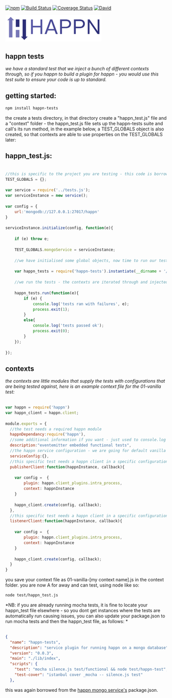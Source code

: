 [![npm](https://img.shields.io/npm/v/happn-tests.svg)](https://www.npmjs.com/package/happn-tests) [![Build Status](https://travis-ci.org/happner/happn-tests.svg?branch=master)](https://travis-ci.org/happner/happn-tests) [![Coverage Status](https://coveralls.io/repos/happner/happn-tests/badge.svg?branch=master&service=github)](https://coveralls.io/github/happner/happn-tests?branch=master) [![David](https://img.shields.io/david/happner/happn-tests.svg)]()

<img src="https://raw.githubusercontent.com/happner/happner-website/master/images/HAPPN%20Logo%20B.png" width="300"></img>

happn tests
-----------
*we have a standard test that we inject a bunch of different contexts through, so if you happn to build a plugin for happn - you would use this test suite to ensure your code is up to standard.*

getting started:
----------------

```bash
npm install happn-tests
```

the create a tests directory, in that directory create a "happn_test.js" file and a "context" folder - the happn_test.js file sets up the happn-tests suite and call's its run method, in the example below, a TEST_GLOBALS object is also created, so that contexts are able to use properties on the TEST_GLOBALS later:

happn_test.js:
--------------

```javascript

//this is specific to the project you are testing - this code is borrowed from the mongo plugin for happn
TEST_GLOBALS = {};

var service = require('../tests.js');
var serviceInstance = new service();

var config = {
	url:'mongodb://127.0.0.1:27017/happn'
}

serviceInstance.initialize(config, function(e){

	if (e) throw e;

	TEST_GLOBALS.mongoService = serviceInstance;

	//we have initialised some global objects, now time to run our test:

	var happn_tests = require('happn-tests').instantiate(__dirname + '/context');//the __dirname + context - is where our test context files will be found, this can be left blank if your context file is in [app root]/test/context

	//we run the tests - the contexts are iterated through and injected into our tests, the tests are designed to pick up contexts that have filenames that start with the filenames of the tests (without extensions), so the context 01-vanilla_test.js matches the 01-vanilla.js test

	happn_tests.run(function(e){
		if (e) {
			console.log('tests ran with failures', e);
			process.exit(1);
		}
		else{
			console.log('tests passed ok');
			process.exit(0);
		}
	});

});

```

contexts
--------

*the contexts are little modules that supply the tests with configurations that are being tested against, here is an example context file for the 01-vanilla test:*

```javascript

var happn = require('happn')
var happn_client = happn.client;

module.exports = {
  //the test needs a required happn module
  happnDependancy:require('happn'),
  //some additional information if you want - just used to console.log out
  description:"eventemitter embedded functional tests",
  //the happn service configuration - we are going for default vanilla here
  serviceConfig:{},
  //this specific test needs a happn client in a specific configuration - in this case in EventEmitter mode
  publisherClient:function(happnInstance, callback){

    var config =  {
		plugin: happn.client_plugins.intra_process,
		context: happnInstance
	}

	happn_client.create(config, callback);
  },
  //this specific test needs a happn client in a specific configuration - in this case in EventEmitter mode
  listenerClient:function(happnInstance, callback){

  	var config =  {
		plugin: happn.client_plugins.intra_process,
		context: happnInstance
	}

	happn_client.create(config, callback);
  }
}

```

you save your context file as 01-vanilla-[my context name].js in the context folder. you are now A for away and can test, using node like so:

```bash
node test/happn_test.js
```

*NB: if you are already running mocha tests, it is fine to locate your happn_test file elsewhere - so you dont get instances where the tests are automatically run causing issues, you can also update your package.json to run mocha tests and then the happn_test file, as follows: *

```json

{
  "name": "happn-tests",
  "description": "service plugin for running happn on a mongo database",
  "version": "0.0.3",
  "main": "./lib/index",
  "scripts": {
    "test": "mocha silence.js test/functional && node test/happn-test",
    "test-cover": "istanbul cover _mocha -- silence.js test"
  },

```

this was again borrowed from the [happn mongo service's](https://github.com/happner/happn-tests) package.json.



